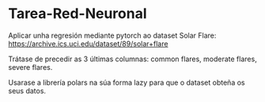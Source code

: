 # Tarea-Red-Neuronal

Aplicar unha regresión mediante pytorch ao dataset Solar Flare: https://archive.ics.uci.edu/dataset/89/solar+flare

Trátase de precedir as 3 últimas columnas: common flares, moderate flares, severe flares.

Usarase a librería polars na súa forma lazy para que o dataset obteña os seus datos.
